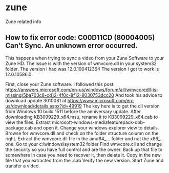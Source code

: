 # zune
Zune related info
## How to fix error code: C00D11CD (80004005) Can't Sync. An unknown error occurred.
This happens when trying to sync a video from your Zune Software to your Zune HD.
The issue is with the version of wmvcore.dll in your system32 folder.
The version I had was 12.0.190412364
The version I got to work is 12.0.10586.0

First, close your Zune software.
I followed this post: https://answers.microsoft.com/en-us/windows/forum/all/wmvcoredll-is-missing/5ba703c8-cd12-4f0c-8f12-8030753dcc20
And took his advice to download update 3010081 at https://www.microsoft.com/en-us/download/details.aspx?id=49919 
The key here is to get the dll version from Windows 10 build 1511 before the anniversary update.
After downloading KB3099229_x64.msu, rename it to KB3099229_x64.cab to view the files.
Extract microsoft-windows-mediafeaturepack-oob-package.cab and open it.
Change your windows explorer view to details.
Browse for wmvcore.dll and check on the folder structure column on the right.
Extract the wmvcore.dll file in the amd64_... folder and not the x86_... one.
Go to your c:\windows\system32 folder
Find wmvcore.cll and change the security so you have full control and are the owner.
Back up that file to somewhere in case you need to recover it, then delete it.
Copy in the new file that you extracted from the .cab
Verify the new version.
Start Zune and transfer a video.
